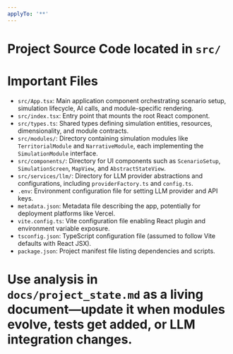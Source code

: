 ```yaml
---
applyTo: '**'
---
```

# Project Source Code located in `src/`

# Important Files
- `src/App.tsx`: Main application component orchestrating scenario setup, simulation lifecycle, AI calls, and module-specific rendering.
- `src/index.tsx`: Entry point that mounts the root React component.
- `src/types.ts`: Shared types defining simulation entities, resources, dimensionality, and module contracts.
- `src/modules/`: Directory containing simulation modules like `TerritorialModule` and `NarrativeModule`, each implementing the `SimulationModule` interface.
- `src/components/`: Directory for UI components such as `ScenarioSetup`, `SimulationScreen`, `MapView`, and `AbstractStateView`.
- `src/services/llm/`: Directory for LLM provider abstractions and configurations, including `providerFactory.ts` and `config.ts`.
- `.env`: Environment configuration file for setting LLM provider and API keys. 
- `metadata.json`: Metadata file describing the app, potentially for deployment platforms like Vercel.
- `vite.config.ts`: Vite configuration file enabling React plugin and environment variable exposure.
- `tsconfig.json`: TypeScript configuration file (assumed to follow Vite defaults with React JSX).
- `package.json`: Project manifest file listing dependencies and scripts.

# Use analysis in `docs/project_state.md` as a living document—update it when modules evolve, tests get added, or LLM integration changes.
